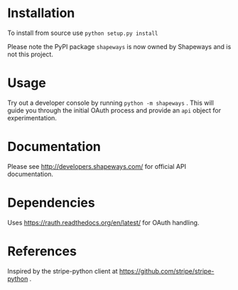 Installation
=====
To install from source use `python setup.py install`

Please note the PyPI package `shapeways` is now owned by Shapeways and is not this project.

Usage
=====
Try out a developer console by running `python -m shapeways` .  This will guide you through the initial OAuth process and provide an `api` object for experimentation.

Documentation
=============
Please see http://developers.shapeways.com/ for official API documentation.

Dependencies
============
Uses https://rauth.readthedocs.org/en/latest/ for OAuth handling.

References
==========
Inspired by the stripe-python client at https://github.com/stripe/stripe-python .
